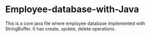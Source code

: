 # Employee-database-with-Java
This is a core java file where employee database implemented with StringBuffer. It has create, update, delete operations.
